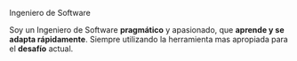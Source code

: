 Ingeniero de Software

Soy un Ingeniero de Software **pragmático** y apasionado, que **aprende y se adapta rápidamente**. Siempre utilizando la herramienta mas apropiada para el **desafío** actual.